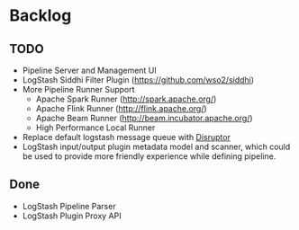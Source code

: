 Backlog
======

TODO
----
* Pipeline Server and Management UI
* LogStash Siddhi Filter Plugin (https://github.com/wso2/siddhi) 
* More Pipeline Runner Support
    * Apache Spark Runner (http://spark.apache.org/)
    * Apache Flink Runner (http://flink.apache.org/)
    * Apache Beam Runner (http://beam.incubator.apache.org/)
    * High Performance Local Runner
* Replace default logstash message queue with [Disruptor](https://github.com/LMAX-Exchange/disruptor)
* LogStash input/output plugin metadata model and scanner, which could be used to provide more friendly experience while defining pipeline.

Done
----
* LogStash Pipeline Parser
* LogStash Plugin Proxy API

